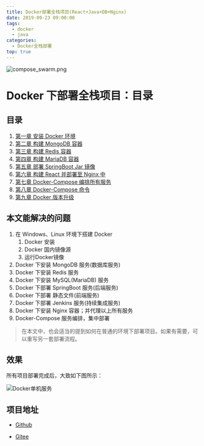 ```yaml
---
title: Docker部署全栈项目(React+Java+DB+Nginx)
date: 2019-09-23 09:00:00
tags: 
  - docker
  - java
categories:
  - Docker全栈部署
top: true
---
```


![compose_swarm.png](https://i.loli.net/2019/09/24/z12gXNAQaqITFUw.png)

<!-- More -->
# Docker 下部署全栈项目：目录

## 目录

1. [第一章 安装 Docker 环境](../../../../../09/23/读书笔记/《Docker全栈项目部署》/1.Docker/)
2. [第二章 构建 MongoDB 容器](../../../../../09/23/读书笔记/《Docker全栈项目部署》/2.MongoDB/)
3. [第三章 构建 Redis 容器](../../../../../09/23/读书笔记/《Docker全栈项目部署》/3.Redis/)
4. [第四章 构建 MariaDB 容器](../../../../../09/23/读书笔记/《Docker全栈项目部署》/4.MariaDB/)
5. [第五章 部署 SpringBoot Jar 镜像](../../../../../09/24/读书笔记/《Docker全栈项目部署》/5.SpringBoot/)
6. [第六章 构建 React 并部署至 Nginx 中](../../../../../09/24/读书笔记/《Docker全栈项目部署》/6.Nginx/)
7. [第七章 Docker-Compose 编排所有服务](../../../../../09/24/读书笔记/《Docker全栈项目部署》/7.Docker-Compose/)
8. [第八章 Docker-Compose 命令](../../../../../09/24/读书笔记/《Docker全栈项目部署》/8.DC命令/)
9. [第九章 Docker 版本升级](../../../../../09/24/读书笔记/《Docker全栈项目部署》/9.Docker版本升级/)

## 本文能解决的问题

1. 在 Windows、Linux 环境下搭建 Docker
   1. Docker 安装
   2. Docker 国内镜像源
   3. 运行Docker镜像
2. Docker 下安装 MongoDB 服务(数据库服务)
3. Docker 下安装 Redis 服务
4. Docker 下安装 MySQL(MariaDB) 服务
5. Docker 下部署 SpringBoot 服务(后端服务)
6. Docker 下部署 静态文件(前端服务)
7. Docker 下部署 Jenkins 服务(持续集成服务)
8. Docker 下安装 Nginx 容器；并代理以上所有服务
9. Docker-Compose 服务编排，集中部署

> 在本文中，也会适当的提到如何在普通的环境下部署项目。如果有需要，可以重写另一套部署流程。

## 效果

所有项目部署完成后，大致如下图所示：

![Docker单机服务](https://i.loli.net/2019/09/24/sGQzv4oBC9cyTN2.png)

## 项目地址

- [Github](https://github.com/luokaiii/luokaiii.docker-images)

- [Gitee](https://gitee.com/luokaiii/luokaiii.docker-images)

